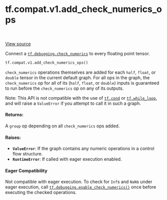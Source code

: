 <div itemscope itemtype="http://developers.google.com/ReferenceObject">
<meta itemprop="name" content="tf.compat.v1.add_check_numerics_ops" />
<meta itemprop="path" content="Stable" />
</div>

# tf.compat.v1.add_check_numerics_ops

<!-- Insert buttons and diff -->

<table class="tfo-notebook-buttons tfo-api" align="left">
</table>

<a target="_blank" href="/code/stable/tensorflow/python/ops/numerics.py">View source</a>



Connect a <a href="../../../tf/debugging/check_numerics.md"><code>tf.debugging.check_numerics</code></a> to every floating point tensor.

``` python
tf.compat.v1.add_check_numerics_ops()
```



<!-- Placeholder for "Used in" -->

`check_numerics` operations themselves are added for each `half`, `float`,
or `double` tensor in the current default graph. For all ops in the graph, the
`check_numerics` op for all of its (`half`, `float`, or `double`) inputs
is guaranteed to run before the `check_numerics` op on any of its outputs.

Note: This API is not compatible with the use of <a href="../../../tf/cond.md"><code>tf.cond</code></a> or
<a href="../../../tf/while_loop.md"><code>tf.while_loop</code></a>, and will raise a `ValueError` if you attempt to call it
in such a graph.

#### Returns:

A `group` op depending on all `check_numerics` ops added.



#### Raises:


* <b>`ValueError`</b>: If the graph contains any numeric operations in a control flow
  structure.
* <b>`RuntimeError`</b>: If called with eager execution enabled.



#### Eager Compatibility
Not compatible with eager execution. To check for `Inf`s and `NaN`s under
eager execution, call <a href="../../../tf/debugging/enable_check_numerics.md"><code>tf.debugging.enable_check_numerics()</code></a> once before
executing the checked operations.




